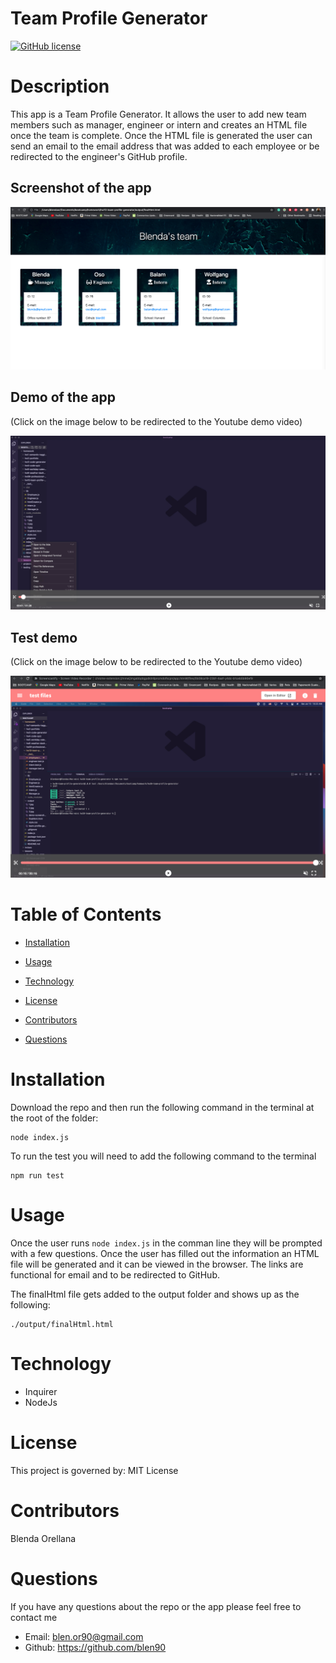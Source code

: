 # Team Profile Generator

[![GitHub license](https://img.shields.io/badge/License-MIT-blue.svg)]()

# Description

This app is a Team Profile Generator. It allows the user to add new team members such as manager, engineer or intern and creates an HTML file once the team is complete. Once the HTML file is generated the user can send an email to the email address that was added to each employee or be redirected to the engineer's GitHub profile. 

## Screenshot of the app

![Team Profile Generator](./output/team-profile-generator.jpg)

## Demo of the app

(Click on the image below to be redirected to the Youtube demo video)

[![Team Profile Generator file Demo](./output/demo-screenshot.jpg)](https://www.youtube.com/watch?v=kt0x8Xmc4Dk)

## Test demo

(Click on the image below to be redirected to the Youtube demo video)

[![Team Profile Generator test Demo](./output/test-demo.jpg)](https://www.youtube.com/watch?v=6FcOg1TgJRc)

# Table of Contents

* [Installation](#installation)
    
* [Usage](#usage)

* [Technology](#technology)

* [License](#license)

* [Contributors](#contributors)

* [Questions](#questions)

# Installation

Download the repo and then run  the following command in the terminal at the root of the folder:

```
node index.js
```

To run the test you will need to add the following command to the terminal

```
npm run test
```

# Usage

Once the user runs ```node index.js``` in the comman line they will be prompted with a few questions. Once the user has filled out the information an HTML file will be generated and it can be viewed in the browser. The links are functional for email and to be redirected to GitHub. 

The finalHtml file gets added to the output folder and shows up as the following:

```
./output/finalHtml.html
```

# Technology

* Inquirer
* NodeJs

# License 

This project is governed by: MIT License

# Contributors

Blenda Orellana

# Questions

If you have any questions about the repo or the app please feel free to contact me
 * Email: blen.or90@gmail.com
 * Github: https://github.com/blen90
